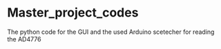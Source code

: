 # Master_project_codes
The python code for the GUI and the used Arduino scetecher for reading the AD4776
